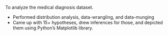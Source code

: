 To analyze the medical diagnosis dataset.
- Performed distribution analysis, data-wrangling, and data-munging
- Came up with 15+ hypotheses, drew inferences for those, and depicted them using Python’s Matplotlib library.
